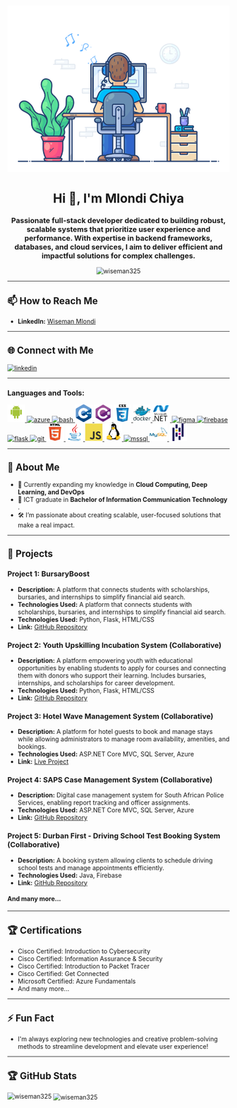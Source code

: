 [![MasterHead](https://raw.githubusercontent.com/jsuarezruiz/jsuarezruiz/master/images/coding.gif)](https://github.com/Wiseman325)

<h1 align="center">Hi 👋, I'm Mlondi Chiya</h1>
<h3 align="center">Passionate full-stack developer dedicated to building robust, scalable systems that prioritize user experience and performance. With expertise in backend frameworks, databases, and cloud services, I aim to deliver efficient and impactful solutions for complex challenges.</h3>

<p align="center">
  <img src="https://komarev.com/ghpvc/?username=wiseman325&label=Profile%20views&color=0e75b6&style=flat" alt="wiseman325" />
</p>

---

## 📫 How to Reach Me
- **LinkedIn:** [Wiseman Mlondi](https://www.linkedin.com/in/mlondi-chiya-69065926b/)


---

## 🌐 Connect with Me
<p align="left">
  <a href="https://www.linkedin.com/in/mlondi-chiya-69065926b/" target="blank">
    <img align="center" src="https://cdn.jsdelivr.net/npm/simple-icons@3.1.0/icons/linkedin.svg" alt="linkedin" height="30" width="40" />
  </a>
</p>

---

<h3 align="left">Languages and Tools:</h3>
<p align="left"> 
  <a href="https://developer.android.com" target="_blank" rel="noreferrer"> 
    <img src="https://raw.githubusercontent.com/devicons/devicon/master/icons/android/android-original-wordmark.svg" alt="android" width="40" height="40"/> 
  </a> 
  <a href="https://azure.microsoft.com/en-in/" target="_blank" rel="noreferrer"> 
    <img src="https://www.vectorlogo.zone/logos/microsoft_azure/microsoft_azure-icon.svg" alt="azure" width="40" height="40"/> 
  </a> 
  <a href="https://www.gnu.org/software/bash/" target="_blank" rel="noreferrer"> 
    <img src="https://www.vectorlogo.zone/logos/gnu_bash/gnu_bash-icon.svg" alt="bash" width="40" height="40"/> 
  </a> 
  <a href="https://www.w3schools.com/cpp/" target="_blank" rel="noreferrer"> 
    <img src="https://raw.githubusercontent.com/devicons/devicon/master/icons/cplusplus/cplusplus-original.svg" alt="cplusplus" width="40" height="40"/> 
  </a> 
  <a href="https://www.w3schools.com/cs/" target="_blank" rel="noreferrer"> 
    <img src="https://raw.githubusercontent.com/devicons/devicon/master/icons/csharp/csharp-original.svg" alt="csharp" width="40" height="40"/> 
  </a> 
  <a href="https://www.w3schools.com/css/" target="_blank" rel="noreferrer"> 
    <img src="https://raw.githubusercontent.com/devicons/devicon/master/icons/css3/css3-original-wordmark.svg" alt="css3" width="40" height="40"/> 
  </a> 
  <a href="https://www.docker.com/" target="_blank" rel="noreferrer"> 
    <img src="https://raw.githubusercontent.com/devicons/devicon/master/icons/docker/docker-original-wordmark.svg" alt="docker" width="40" height="40"/> 
  </a> 
  <a href="https://dotnet.microsoft.com/" target="_blank" rel="noreferrer"> 
    <img src="https://raw.githubusercontent.com/devicons/devicon/master/icons/dot-net/dot-net-original-wordmark.svg" alt="dotnet" width="40" height="40"/> 
  </a> 
  <a href="https://www.figma.com/" target="_blank" rel="noreferrer"> 
    <img src="https://www.vectorlogo.zone/logos/figma/figma-icon.svg" alt="figma" width="40" height="40"/> 
  </a> 
  <a href="https://firebase.google.com/" target="_blank" rel="noreferrer"> 
    <img src="https://www.vectorlogo.zone/logos/firebase/firebase-icon.svg" alt="firebase" width="40" height="40"/> 
  </a> 
  <a href="https://flask.palletsprojects.com/" target="_blank" rel="noreferrer"> 
    <img src="https://www.vectorlogo.zone/logos/pocoo_flask/pocoo_flask-icon.svg" alt="flask" width="40" height="40"/> 
  </a> 
  <a href="https://git-scm.com/" target="_blank" rel="noreferrer"> 
    <img src="https://www.vectorlogo.zone/logos/git-scm/git-scm-icon.svg" alt="git" width="40" height="40"/> 
  </a> 
  <a href="https://www.w3.org/html/" target="_blank" rel="noreferrer"> 
    <img src="https://raw.githubusercontent.com/devicons/devicon/master/icons/html5/html5-original-wordmark.svg" alt="html5" width="40" height="40"/> 
  </a> 
  <a href="https://www.java.com" target="_blank" rel="noreferrer"> 
    <img src="https://raw.githubusercontent.com/devicons/devicon/master/icons/java/java-original.svg" alt="java" width="40" height="40"/> 
  </a> 
  <a href="https://developer.mozilla.org/en-US/docs/Web/JavaScript" target="_blank" rel="noreferrer"> 
    <img src="https://raw.githubusercontent.com/devicons/devicon/master/icons/javascript/javascript-original.svg" alt="javascript" width="40" height="40"/> 
  </a> 
  <a href="https://www.linux.org/" target="_blank" rel="noreferrer"> 
    <img src="https://raw.githubusercontent.com/devicons/devicon/master/icons/linux/linux-original.svg" alt="linux" width="40" height="40"/> 
  </a> 
  <a href="https://www.microsoft.com/en-us/sql-server" target="_blank" rel="noreferrer"> 
    <img src="https://www.svgrepo.com/show/303229/microsoft-sql-server-logo.svg" alt="mssql" width="40" height="40"/> 
  </a> 
  <a href="https://www.mysql.com/" target="_blank" rel="noreferrer"> 
    <img src="https://raw.githubusercontent.com/devicons/devicon/master/icons/mysql/mysql-original-wordmark.svg" alt="mysql" width="40" height="40"/> 
  </a> 
  <a href="https://pandas.pydata.org/" target="_blank" rel="noreferrer"> 
    <img src="https://raw.githubusercontent.com/devicons/devicon/master/icons/pandas/pandas-original.svg" alt="pandas" width="40" height="40"/> 
  </a>
</p>

---

## 🚀 About Me
- 🌱 Currently expanding my knowledge in **Cloud Computing, Deep Learning, and DevOps**
- 💼 ICT graduate in **Bachelor of Information Communication Technology** .
- 🛠️  I’m passionate about creating scalable, user-focused solutions that make a real impact.

---

## 📝 Projects

### Project 1: BursaryBoost
- **Description:** A platform that connects students with scholarships, bursaries, and internships to simplify financial aid search.
- **Technologies Used:** A platform that connects students with scholarships, bursaries, and internships to simplify financial aid search.
- **Technologies Used:** Python, Flask, HTML/CSS
- **Link:** [GitHub Repository](https://github.com/Wiseman325/DurbanFirst.git)

### Project 2: Youth Upskilling Incubation System (Collaborative)
- **Description:** A platform empowering youth with educational opportunities by enabling students to apply for courses and connecting them with donors who support their learning. Includes bursaries, internships, and scholarships for career development.
- **Technologies Used:** Python, Flask, HTML/CSS
- **Link:** [GitHub Repository](https://github.com/NVNtshangase/Youth-Incubation-System)


### Project 3: Hotel Wave Management System (Collaborative)
- **Description:** A platform for hotel guests to book and manage stays while allowing administrators to manage room availability, amenities, and bookings.
- **Technologies Used:** ASP.NET Core MVC, SQL Server, Azure
- **Link:** [Live Project](https://hotelwavefinal20241025025037.azurewebsites.net/)


### Project 4: SAPS Case Management System (Collaborative)
- **Description:** Digital case management system for South African Police Services, enabling report tracking and officer assignments.
- **Technologies Used:** ASP.NET Core MVC, SQL Server, Azure
- **Link:** [GitHub Repository](https://github.com/Wiseman325/Case-Management-System.git)


### Project 5: Durban First - Driving School Test Booking System (Collaborative)
- **Description:** A booking system allowing clients to schedule driving school tests and manage appointments efficiently.
- **Technologies Used:** Java, Firebase
- **Link:** [GitHub Repository](https://github.com/Wiseman325/DurbanFirst.git)

#### And many more...
---

## 🏆 Certifications
- Cisco Certified: Introduction to Cybersecurity
- Cisco Certified: Information Assurance & Security
- Cisco Certified: Introduction to Packet Tracer
- Cisco Certified: Get Connected
- Microsoft Certified: Azure Fundamentals
- And many more...

---

## ⚡ Fun Fact
- I'm always exploring new technologies and creative problem-solving methods to streamline development and elevate user experience!

---

## 🏆 GitHub Stats

<p><img align="left" src="https://github-readme-stats.vercel.app/api/top-langs?username=wiseman325&show_icons=true&locale=en&layout=compact" alt="wiseman325" /></p>

<p>&nbsp;<img align="center" src="https://github-readme-stats.vercel.app/api?username=wiseman325&show_icons=true&locale=en" alt="wiseman325" /></p>


